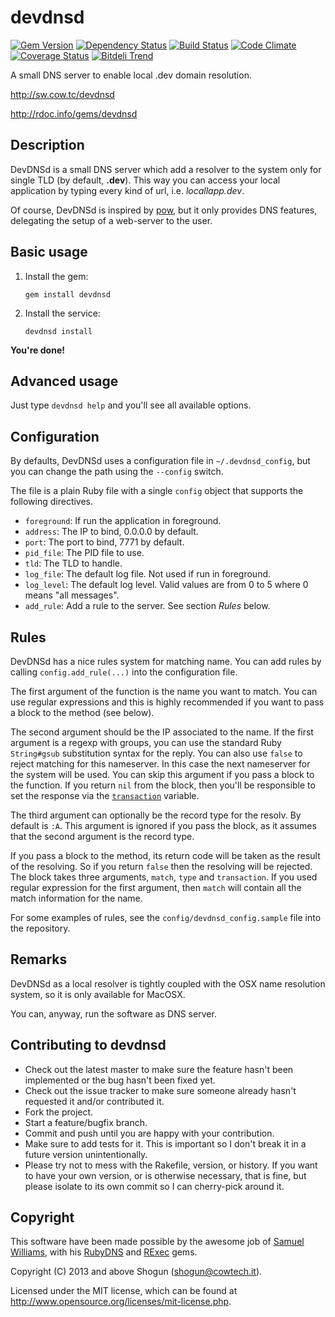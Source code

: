 # devdnsd

[![Gem Version](https://badge.fury.io/rb/devdnsd.png)](http://badge.fury.io/rb/devdnsd)
[![Dependency Status](https://gemnasium.com/ShogunPanda/devdnsd.png?travis)](https://gemnasium.com/ShogunPanda/devdnsd)
[![Build Status](https://secure.travis-ci.org/ShogunPanda/devdnsd.png?branch=master)](http://travis-ci.org/ShogunPanda/devdnsd)
[![Code Climate](https://codeclimate.com/github/ShogunPanda/devdnsd.png)](https://codeclimate.com/github/ShogunPanda/devdnsd)
[![Coverage Status](https://coveralls.io/repos/ShogunPanda/devdnsd/badge.png)](https://coveralls.io/r/ShogunPanda/devdnsd)
[![Bitdeli Trend](https://d2weczhvl823v0.cloudfront.net/ShogunPanda/devdnsd/trend.png)](https://bitdeli.com/free "Bitdeli Badge")

A small DNS server to enable local .dev domain resolution.

http://sw.cow.tc/devdnsd

http://rdoc.info/gems/devdnsd

## Description

DevDNSd is a small DNS server which add a resolver to the system only for single TLD (by default, **.dev**). This way you can access your local application by typing every kind of url, i.e. *locallapp.dev*.

Of course, DevDNSd is inspired by [pow](https://github.com/37signals/pow), but it only provides DNS features, delegating the setup of a web-server to the user.

## Basic usage

1. Install the gem:

	`gem install devdnsd`

2. Install the service:

	`devdnsd install`

**You're done!**

## Advanced usage

Just type `devdnsd help` and you'll see all available options.

## Configuration

By defaults, DevDNSd uses a configuration file in `~/.devdnsd_config`, but you can change the path using the `--config` switch.

The file is a plain Ruby file with a single `config` object that supports the following directives.

* `foreground`: If run the application in foreground.
* `address`: The IP to bind, 0.0.0.0 by default.
* `port`: The port to bind, 7771 by default.
* `pid_file`: The PID file to use.
* `tld`: The TLD to handle.
* `log_file`: The default log file. Not used if run in foreground.
* `log_level`: The default log level. Valid values are from 0 to 5 where 0 means "all messages".
* `add_rule`: Add a rule to the server. See section *Rules* below.

## Rules

DevDNSd has a nice rules system for matching name.
You can add rules by calling `config.add_rule(...)` into the configuration file.

The first argument of the function is the name you want to match. You can use regular expressions and this is highly recommended if you want to pass a block to the method (see below).

The second argument should be the IP associated to the name. If the first argument is a regexp with groups, you can use the standard Ruby `String#gsub` substitution syntax for the reply.
You can also use `false` to reject matching for this nameserver. In this case the next nameserver for the system will be used. You can skip this argument if you pass a block to the function.
If you return `nil` from the block, then you'll be responsible to set the response via the [`transaction`](http://rubydoc.info/gems/rubydns/RubyDNS/Transaction) variable.

The third argument can optionally be the record type for the resolv. By default is `:A`.
This argument is ignored if you pass the block, as it assumes that the second argument is the record type.

If you pass a block to the method, its return code will be taken as the result of the resolving. So if you return `false` then the resolving will be rejected. The block takes three arguments, `match`, `type` and `transaction`. If you used regular expression for the first argument, then `match` will contain all the match information for the name.

For some examples of rules, see the `config/devdnsd_config.sample` file into the repository.

## Remarks

DevDNSd as a local resolver is tightly coupled with the OSX name resolution system, so it is only available for MacOSX.

You can, anyway, run the software as DNS server.

## Contributing to devdnsd

* Check out the latest master to make sure the feature hasn't been implemented or the bug hasn't been fixed yet.
* Check out the issue tracker to make sure someone already hasn't requested it and/or contributed it.
* Fork the project.
* Start a feature/bugfix branch.
* Commit and push until you are happy with your contribution.
* Make sure to add tests for it. This is important so I don't break it in a future version unintentionally.
* Please try not to mess with the Rakefile, version, or history. If you want to have your own version, or is otherwise necessary, that is fine, but please isolate to its own commit so I can cherry-pick around it.

## Copyright

This software have been made possible by the awesome job of [Samuel Williams](https://github.com/ioquatix), with his [RubyDNS](https://github.com/rubydns) and [RExec](https://github.com/rexec) gems.

Copyright (C) 2013 and above Shogun (shogun@cowtech.it).

Licensed under the MIT license, which can be found at http://www.opensource.org/licenses/mit-license.php.
